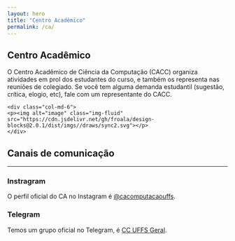 ```yaml
---
layout: hero
title: "Centro Acadêmico"
permalink: /ca/
---
```


<div class="row align-items-center pt-2 pt-lg-5">
    <div class="col-md-6">
    <h2>Centro Acadêmico</h2>
    <p class="lead">O Centro Acadêmico de Ciência da Computação (CACC) organiza atividades em prol dos estudantes do curso, e também os representa nas reuniões de colegiado. Se você tem alguma demanda estudantil (sugestão, crítica, elogio, etc), fale com um representante do CACC.</p>
    </div>

    <div class="col-md-6">
    <p><img alt="image" class="img-fluid" src="https://cdn.jsdelivr.net/gh/froala/design-blocks@2.0.1/dist/imgs//draws/sync2.svg"></p>
    </div>
</div>


## Canais de comunicação
---

<div class="row breath-top">

  <div class="col-1 text-right">
      <a href="https://www.instagram.com/cacomputacaouffs/" target="_blank"><i class="fa fa-instagram fa-3x"></i></a>
  </div>

  <div class="col-11">
    <h3>Instragram</h3>
    <p>O perfil oficial do CA no Instagram é <a href="https://www.instagram.com/cacomputacaouffs/" target="_blank">@cacomputacaouffs</a>.</p> 
  </div>
</div>

<div class="row">
  <div class="col-1 text-right">
      <a href="telegram.me/ccuffs" target="_blank"><i class="fa fa-paper-plane-o fa-3x"></i></a>
  </div>
  <div class="col-11">
    <h3>Telegram</h3>
    <p>Temos um grupo oficial no Telegram, é <a href="telegram.me/ccuffs" target="_blank">CC UFFS Geral</a>.</p>  
  </div>
</div>
